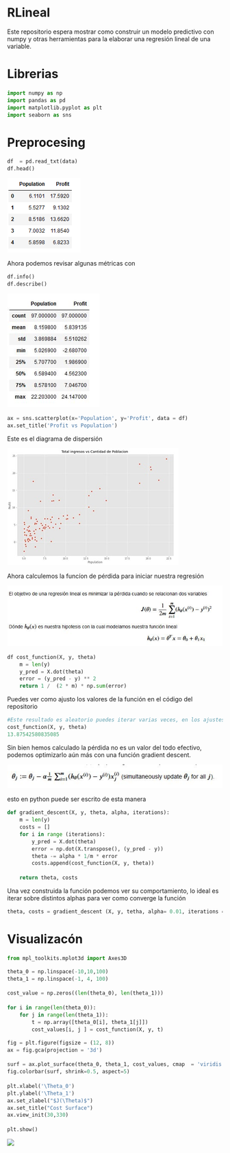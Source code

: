 # RLineal
Este repositorio espera mostrar como construir un modelo predictivo con numpy y otras herramientas para la elaborar una regresión lineal de una variable.

# Librerias

``` python 
import numpy as np
import pandas as pd
import matplotlib.pyplot as plt
import seaborn as sns
```


# Preprocesing
```python
df  = pd.read_txt(data)
df.head() 
```
![](img/head.JPG)

Ahora podemos revisar algunas métricas con 

```python
df.info()
df.describe()
```
![](img/describe.JPG)

``` python 
ax = sns.scatterplot(x='Population', y='Profit', data = df)
ax.set_title('Profit vs Population')
```

Este es el diagrama de dispersión

![](img/grap_1.JPG ) 

Ahora calculemos la funcíon de pérdida  para iniciar nuestra regresión

![](img/Latex_1.JPG)

```python
df cost_function(X, y, theta)
    m = len(y)
    y_pred = X.dot(theta)
    error = (y_pred - y) ** 2
    return 1 /  (2 * m) * np.sum(error)
```
Puedes ver como ajusto los valores de la función en el código del repositorio

```python
#Este resultado es aleatorio puedes iterar varias veces, en los ajustes de las variables genero un theta o peso para cada variable de manera aletoria.
cost_function(X, y, theta)
13.87542580835085
```
Sin bien hemos calculado la pérdida no es un valor del todo efectivo, podemos optimizarlo aún más con una función gradient descent.

![](img/Latex_2.JPG)

esto en python puede ser escrito de esta manera
```python 
def gradient_descent(X, y, theta, alpha, iterations):
    m = len(y)
    costs = []
    for i in range (iterations):
        y_pred = X.dot(theta)
        error = np.dot(X.transpose(), (y_pred - y))
        theta -= alpha * 1/m * error
        costs.append(cost_function(X, y, theta))

    return theta, costs 
``` 

Una vez construida la función podemos ver su comportamiento, lo ideal es iterar sobre distintos alphas para ver como converge la función
```python
theta, costs = gradient_descent (X, y, tetha, alpha= 0.01, iterations =1000)
```

# Visualizacón

```python
from mpl_toolkits.mplot3d import Axes3D
```

```python 
theta_0 = np.linspace(-10,10,100)
theta_1 = np.linspace(-1, 4, 100)

cost_value = np.zeros((len(theta_0), len(theta_1)))

for i in range(len(theta_0)):
    for j in range(len(theta_1)):
        t = np.array([theta_0[i], theta_1[j]])
        cost_values[i, j ] = cost_function(X, y, t)
```

```python 
fig = plt.figure(figsize = (12, 8))
ax = fig.gca(projection = '3d')

surf = ax.plot_surface(theta_0, theta_1, cost_values, cmap  = 'viridis', linewidth = 0.2)
fig.colorbar(surf, shrink=0.5, aspect=5)

plt.xlabel('\Theta_0')
plt.ylabel('\Theta_1')
ax.set_zlabel("$J(\Theta)$")
ax.set_title("Cost Surface")
ax.view_init(30,330)

plt.show()
```

![](img/graph_2)



